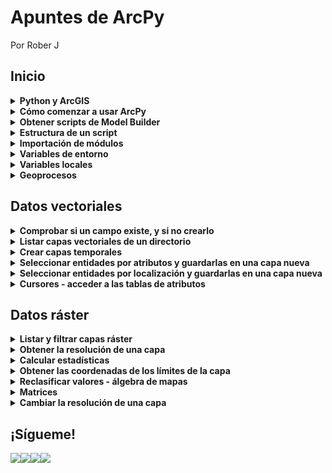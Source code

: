 # Apuntes de ArcPy 
<p>Por Rober J</p>


<h2><strong>Inicio</strong></h2>

<details>
  <summary><strong>Python y ArcGIS</strong></summary><br>

  Python es un lenguaje de programación que puede usarse junto a los Sistemas de Información Geográfica (SIG) para ampliar sus funcionalidades mediante la automatización de geoprocesos, gestión avanzada de los datos y creación de nuevas herramientas (entre otras cosas), convirtiéndose en uno de los lenguajes favoritos para hacer toda clase de virguerías con la información geoespacial y no por casualidad: su facilidad de uso (relativa) y flexibilidad lo hace muy atractivo para usarlo en múltiples plataformas por usuarios no muy familiarizados con la programación informática.

Cada SIG cuenta con su propia librería de Python que permite acceder a los geoprocesos de dicho SIG. En este caso, ArcPy es la librería que da acceso a las funciones de ArcGIS en un entorno Python, dándonos acceso a las cajas de herramientas de geoprocesamiento estándar y a la posibilidad de usar otros módulos (siempre que tengamos licencia para usarlos)

¿Qué es lo que cambia? Parece contraintuitivo sustituir un amigable cuadro de texto por un churro de texto, pero gracias a ello accedemos a una herramienta mucho más flexible, ya que dentro de un script (un pequeño código) podemos diseñar qué se ejecuta, cuándo se ejecuta y con qué parámetros, encadenando unos procesos con otros y obteniendo resultados a nuestra medida.
  
  
  ![arcpy_clip](https://user-images.githubusercontent.com/81579458/142191380-5a3f7ba3-8a54-49af-81f6-3be5ba406011.png)

  Por ejemplo, ese ‘output’ que hemos especificado en la función arcpy.Clip podemos meterlo a continuación en otra función distinta, o en varias, y esos resultados pasarlos por otro geoproceso y así sucesivamente.
  
</details> 

<details>
  <summary><strong>Cómo comenzar a usar ArcPy</strong></summary><br>

  <p>Puede hacerse de varias maneras, principalmente:</p>



<p>A través de la <strong>ventana de Python incorporada en ArcMap</strong>. Es una opción rápida para ejecutar pequeños scripts sin complicarnos demasiado, pero se queda corto puesto que su funcionalidad se reduce a la de escribir código o pegarlo desde otra fuente y ejecutarlo. </p>



<p>En este caso he ejecutado el Clip de la imagen anterior, recortando la red fluvial usando el polígono de un municipio cualquiera: </p>



<figure class="wp-block-image size-large"><img src="https://programapa.files.wordpress.com/2021/03/ventana_puthon_arcmap.png?w=1024" alt="" class="wp-image-5362" srcset="https://programapa.files.wordpress.com/2021/03/ventana_puthon_arcmap.png?w=1024 1024w, https://programapa.files.wordpress.com/2021/03/ventana_puthon_arcmap.png?w=150 150w, https://programapa.files.wordpress.com/2021/03/ventana_puthon_arcmap.png?w=300 300w, https://programapa.files.wordpress.com/2021/03/ventana_puthon_arcmap.png?w=768 768w, https://programapa.files.wordpress.com/2021/03/ventana_puthon_arcmap.png 1045w" sizes="(max-width: 1024px) 100vw, 1024px" /></figure>



<p>Haciendo uso de un <strong>entorno de desarrollo integrado (IDE)</strong>, es decir, un software diseñado para trabajar con código y que dispone de herramientas para hacernos la vida más fácil: predicción de texto, resalte de sintaxis, documentación instantánea, cambios múltiples&#8230;</p>



<p>Existen múltiples IDEs y es cosa de cada uno escoger el que le vaya bien. Personalmente he usado Microsoft Visual Studio Code y PyCharm, y me quedo con el segundo puesto que está diseñado específicamente para Python y me ha dado menos problemas a nivel general (todos tienen sus cosillas&#8230;)</p>



<figure class="wp-block-image size-large"><img src="https://programapa.files.wordpress.com/2021/03/image.png?w=1024" alt="" class="wp-image-5364" srcset="https://programapa.files.wordpress.com/2021/03/image.png?w=1024 1024w, https://programapa.files.wordpress.com/2021/03/image.png?w=150 150w, https://programapa.files.wordpress.com/2021/03/image.png?w=300 300w, https://programapa.files.wordpress.com/2021/03/image.png?w=768 768w, https://programapa.files.wordpress.com/2021/03/image.png 1366w" sizes="(max-width: 1024px) 100vw, 1024px" /><figcaption><em>Aspecto de PyCharm</em></figcaption></figure>



<p>En cualquier caso, deberás configurar el IDE para que tenga acceso a los módulos de ArcGIS <strong>vinculándolo con el intérprete que ArcGIS trae por defecto</strong>. <strong>El intérprete es el programa que traduce el código de Python para que el ordenador pueda ejecutarlo</strong>, y el módulo ArcPy solo funcionará si se utiliza el IDE junto a este intérprete.</p>



<p>Generalmente, ArcGIS instala Python en una carpeta llamada Python27 en la raíz del disco duro (generalmente suele ser C:\\ ) por lo que habrá que buscar en esa carpeta el archivo <strong>python.exe</strong> y seleccionarlo como intérprete.</p>


  
  
  
</details> 

<details>
  <summary><strong>Obtener scripts de Model Builder</strong></summary><br>

  <p>Una forma de comenzar montar un código de Python para ArcGIS es utilizar Model Builder para conceptualizar el trabajo que queremos hacer y extraer de él las funciones de geoproceso que necesitaremos. </p>



<p>En el artículo <em><a href="https://programapa.wordpress.com/2021/02/23/analisis-ubicacion-vertedero/">Análisis de ubicación de un vertedero con Model&nbsp;Builder</a> </em>comento brevemente las ventajas y limitaciones que presenta Model Builder y sus semejanzas con Python. Pues bien, podemos exportar los modelos a archivos Python (archivos con extensión .py) y abrirlos con una IDE para editarlos.</p>



<p>Siguiendo con el ejemplo del Clip, he construido el modelo en Model Builder y lo he exportado de la siguiente manera:</p>



<figure class="wp-block-image size-large"><img src="https://programapa.files.wordpress.com/2021/03/exportar_modelo.png?w=767" alt="" class="wp-image-5369" srcset="https://programapa.files.wordpress.com/2021/03/exportar_modelo.png 767w, https://programapa.files.wordpress.com/2021/03/exportar_modelo.png?w=150 150w, https://programapa.files.wordpress.com/2021/03/exportar_modelo.png?w=300 300w" sizes="(max-width: 767px) 100vw, 767px" /></figure>



<p>A continuación lo abro en un IDE y presenta el siguiente aspecto. Como comentaba, es muy interesante porque te da una <strong>estructura básica</strong> a partir de la cual continuar desarrollando el script, pero habrá que modificarlo para que funcione:</p>


<div class="wp-block-syntaxhighlighter-code "><pre class="brush: python; title: ; notranslate" title="">
# -*- coding: utf-8 -*-
# ---------------------------------------------------------------------------
# clip.py
# Created on: 2021-03-04 22:32:42.00000
#   (generated by ArcGIS/ModelBuilder)
# Description: 
# ---------------------------------------------------------------------------

# Import arcpy module
import arcpy


# Local variables:
Red_fluvial = "Red_fluvial"
seleccion = "seleccion"
output = "C:\\Users\\Roberto\\Documents\\ArcGIS\\Default.gdb\\output"

# Process: Clip
arcpy.Clip_analysis(Red_fluvial, seleccion, output, "")
</pre></div>


<div style="height:20px;" aria-hidden="true" class="wp-block-spacer"></div>


<p><a id="estructura"></a></p>
  
</details> 

<details>
  <summary><strong>Estructura de un script</strong></summary><br>

  <p>Del código anterior podemos diferenciar varias partes que funcionan a modo de esqueleto para un script:</p>



<ol><li>La <a rel="noreferrer noopener" href="https://programapa.wordpress.com/2021/01/23/fundamentos-de-python-1-variables-clases-funciones-y-metodos/#codificacion" target="_blank">codificación de caracteres</a> que va a usarse (utf-8)</li><li>Metadatos del archivo .py como su nombre o fecha de creación</li><li><strong>Importación del módulo arcpy</strong> (¡no olvidar!)</li><li><a rel="noreferrer noopener" href="https://programapa.wordpress.com/2021/01/23/fundamentos-de-python-1-variables-clases-funciones-y-metodos/#clases_y_variables" target="_blank">Variables</a> locales: conjunto de variables que definen los parámetros de los geoprocesos, como son las rutas de las capas de entrada (<em>Red_fluvial</em> y <em>seleccion</em>) y de salida (<em>output</em>) </li><li>Procesos: la parte del código que ejecutará las <a rel="noreferrer noopener" href="https://programapa.wordpress.com/2021/01/23/fundamentos-de-python-1-variables-clases-funciones-y-metodos/#metodos_y_funciones" target="_blank">funciones</a> de geoproceso haciendo uso de las variables que definimos en el punto anterior</li></ol>



<p>Sin embargo, esta estructura base <strong>no funcionará correctamente</strong> fuera del entorno de ArcMap porque no reconocerá las capas, por lo que tendremos que modificar las variables añadiendo una <a rel="noreferrer noopener" href="https://programapa.wordpress.com/2021/01/23/fundamentos-de-python-1-variables-clases-funciones-y-metodos/#rutas" target="_blank">ruta válida</a>. Además, aunque cambiemos la ruta, este script solo podrá ejecutarse 1 sola vez porque se generaría una capa con un nombre que ya existe, por lo que tendremos que asegurarnos de tener correctamente configurados algunos parámetros de <strong>variables de entorno</strong> como veremos a continuación.</p>



<div class="wp-block-image"><figure class="aligncenter size-large"><img src="https://programapa.files.wordpress.com/2021/03/estructura_arcpy.png?w=677" alt="" class="wp-image-5385" srcset="https://programapa.files.wordpress.com/2021/03/estructura_arcpy.png 677w, https://programapa.files.wordpress.com/2021/03/estructura_arcpy.png?w=150 150w, https://programapa.files.wordpress.com/2021/03/estructura_arcpy.png?w=300 300w" sizes="(max-width: 677px) 100vw, 677px" /></figure></div>


  
</details> 

  
<details>
  <summary><strong>Importación de módulos</strong></summary><br>
  
  <p>Antes de nada, tendremos que importar ArcPY junto al resto de módulos que vayamos a usar durante el script. Si, por ejemplo, vamos a querer que se cree automáticamente una nueva carpeta con el resultado, no se nos puede olvidar importar también el módulo os:</p>


<div class="wp-block-syntaxhighlighter-code "><pre class="brush: python; title: ; notranslate" title="">
import arcpy, os
</pre></div>


<p>Importar arcpy tal como mostramos arriba da acceso a las siguientes funcionalidades (<em>fuente: <a rel="noreferrer noopener" href="https://desktop.arcgis.com/es/arcmap/10.3/analyze/python/importing-arcpy.htm" target="_blank">Esri</a></em>):</p>



<ul><li><a href="https://desktop.arcgis.com/es/arcmap/10.3/tools/analysis-toolbox/an-overview-of-the-analysis-toolbox.htm">Caja de herramientas de Análisis</a> (Analysis Tools)</li><li><a href="https://desktop.arcgis.com/es/arcmap/10.3/tools/cartography-toolbox/an-overview-of-the-cartography-toolbox.htm">Caja de herramientas Cartografía</a> (Cartography tools)</li><li><a href="https://desktop.arcgis.com/es/arcmap/10.3/tools/conversion-toolbox/an-overview-of-the-conversion-toolbox.htm">Caja de herramientas Conversión</a> (Conversion tools)</li><li><a href="https://desktop.arcgis.com/es/arcmap/10.3/tools/data-management-toolbox/an-overview-of-the-data-management-toolbox.htm">Caja de herramientas Administración de datos</a> (Data Management Tools)</li><li><a href="https://desktop.arcgis.com/es/arcmap/10.3/tools/editing-toolbox/an-overview-of-the-editing-toolbox.htm">Caja de herramientas Edición</a> (Editing Tools)</li><li><a href="https://desktop.arcgis.com/es/arcmap/10.3/tools/geocoding-toolbox/an-overview-of-the-geocoding-toolbox.htm">Caja de herramientas Geocodificación</a> (Geocoding Tools)</li><li><a href="https://desktop.arcgis.com/es/arcmap/10.3/tools/linear-ref-toolbox/an-overview-of-the-linear-referencing-toolbox.htm">Caja de herramientas Referencia lineal</a> (Linear Referencing Tools)</li><li><a href="https://desktop.arcgis.com/es/arcmap/10.3/tools/multidimension-toolbox/an-overview-of-the-multidimension-toolbox.htm">Caja de herramientas de Multidimensión</a> (Multidimension Tools)</li><li><a href="https://desktop.arcgis.com/es/arcmap/10.3/tools/spatial-statistics-toolbox/an-overview-of-the-spatial-statistics-toolbox.htm">Caja de herramientas Estadística espacial</a> (Spatial Statistics Analyst)</li></ul>



<p>Sin embargo, existen <strong>otros módulos</strong> que deben importarse a parte para acceder a más funciones de ArcGIS:</p>



<ul><li><a rel="noreferrer noopener" href="https://desktop.arcgis.com/es/arcmap/10.3/analyze/arcpy-data-access/what-is-the-data-access-module-.htm" target="_blank">arcpy.da</a> &#8211; módulo de acceso de datos</li><li><a rel="noreferrer noopener" href="https://desktop.arcgis.com/es/arcmap/10.3/analyze/arcpy-mapping/introduction-to-arcpy-mapping.htm" target="_blank">arcpy.mapping</a> &#8211; módulo de representación cartográfica</li><li><a rel="noreferrer noopener" href="https://desktop.arcgis.com/es/arcmap/10.3/analyze/arcpy-spatial-analyst/what-is-the-spatial-analyst-module.htm" target="_blank">arcpy.sa</a> &#8211; módulo del Spatial Analyst</li><li><a rel="noreferrer noopener" href="https://desktop.arcgis.com/es/arcmap/10.3/analyze/arcpy-network-analyst/what-is-network-analyst-module.htm" target="_blank">arcpy.na</a> &#8211; módulo del Network Analyst </li><li><a rel="noreferrer noopener" href="https://desktop.arcgis.com/es/arcmap/latest/extensions/geostatistical-analyst/what-is-arcgis-geostatistical-analyst-.htm" target="_blank">arcpy.ga</a> &#8211; módulo del Geostatistical Analyst</li></ul>


<p>Para llevar a cabo las operaciones con geodatos vectoriales que presento a continuación se deben importar los siguientes módulos y definir las siguientes variables de entorno:</p>

<!-- /wp:paragraph -->

<!-- wp:syntaxhighlighter/code {"language":"python"} -->

<pre class="wp-block-syntaxhighlighter-code"># Modulos

import arcpy

from arcpy import env

# Entorno

ruta = 'C:\\...'

env.workspace = ruta

env.overwriteOutput = True</pre>

<p>Para llevar a cabo las operaciones con datos ráster que presento a continuación se deben importar los siguientes módulos y definir las siguientes variables de entorno:</p>

<!-- /wp:paragraph -->

<!-- wp:syntaxhighlighter/code {"language":"python"} -->

<pre class="wp-block-syntaxhighlighter-code"># Modulos

import arcpy

from arcpy import env

from arcpy.sa import *

# Entorno

ruta = 'C:\\...'

env.workspace = ruta

env.overwriteOutput = True

arcpy.CheckOutExtension("Spatial")</pre>
  
  
</details>

<details>
  <summary><strong>Variables de entorno</strong></summary><br>

  <p>Las variables de entorno o <em>environments</em> son unos parámetros o funciones que conviene definir al comienzo del script (justo tras la importación de módulos) para que los geoprocesos funcionen de una u otra manera. Son, por así decirlo, &#8216;las reglas&#8217; que regirán el script.</p>



<p>Estas variables se encuentran dentro de la clase <em>env</em> de ArcPy. Son bastante numerosas y <a rel="noreferrer noopener" href="https://desktop.arcgis.com/es/arcmap/10.3/analyze/arcpy-classes/env.htm" target="_blank">podéis encontrarlas todas aquí</a>, pero los más básicos serían:</p>



<ul><li><strong>Directorio de trabajo</strong> &#8211; la carpeta en la que se localizan los geodatos. Definirlo es útil porque nos permitirá ahorrarnos el tener que escribir rutas completas en el futuro, es decir, podremos llamar a las capas solo por su nombre y su extensión, ya sean inputs u outputs. </li><li><strong>Sobreescritura de archivos</strong> &#8211; al definirla como <em>True</em> se borrarán de forma automática las capas antiguas que tengan el mismo nombre que una capa nueva que se acabe de generar. En nuestro ejemplo del Clip, al tener este parámetro activado el segundo Clip borraría el primero ya que el output en este caso tiene siempre el mismo nombre.</li><li><strong>Sistema de proyección</strong> &#8211; establecer el SRC de nuestro marco de datos. Al igual que en ArcMap, se proyectarán las capas &#8216;al vuelo&#8217; usando el SRC de la primera capa leída por nuestro script.</li><li><strong>Activación de extensiones</strong> &#8211; muchos geoprocesos como los del módulo Spatial Analyst se encuentran bajo licencia, por lo que deben activarse del mismo modo que hacemos en ArcMap &#8211; Customize &#8211; Extensions&#8230;</li></ul>


<div class="wp-block-syntaxhighlighter-code "><pre class="brush: python; title: ; notranslate" title="">
# Definir el directorio de trabajo
arcpy.env.workspace = 'ruta'

# Activar la sobreescritura de archivos
arcpy.env.overwriteOutput = True

# Establecer el SRC al ETRS89 UTM Zona 30 Norte
arcpy.env.cartographicCoordinateSystem = "Coordinate Systems\Projected Coordinate Systems\UTM\Europe\ETRS 1989 UTM Zone 30N.prj"

# Activar la extensión Spatial Analyst
arcpy.CheckOutExtension('spatial') 

</pre></div>


<p>Entre otros entornos están el de establecer un SRC para las capas de salida, la resolución de las nuevas capas ráster, crear pirámides o el añadir las nuevas capas a la visualización.</p>


  
</details> 

<details>
  <summary><strong>Variables locales</strong></summary><br>

  <p>Como dijimos antes, son el conjunto de <a rel="noreferrer noopener" href="https://programapa.wordpress.com/2021/01/23/fundamentos-de-python-1-variables-clases-funciones-y-metodos/#clases_y_variables" target="_blank">variables</a> que usarán los geoprocesos para llevarse a cabo.  Suelen ser variables locales:</p>



<ul><li>Las rutas de las capas de entrada</li><li>Las rutas de las capas de salida</li><li>Filtros de archivos</li><li>Cálculos de valores </li><li>Expresiones <a href="https://programapa.wordpress.com/2021/02/01/fundamentos-de-sql-y-postgre/" target="_blank" rel="noreferrer noopener">SQL</a> para hacer selecciones</li><li>&#8230;</li></ul>



<p>Hay tantas variables variables locales como distintos geoprocesos que vayamos a utilizar y parámetros de éstos tengamos que introducir. Para la definición de estas variables, es habitual usar <a rel="noreferrer noopener" href="https://programapa.wordpress.com/2021/01/23/fundamentos-de-python-1-variables-clases-funciones-y-metodos/#inputs" target="_blank">inputs</a> para que sea el usuario el que las defina sobre la marcha. </p>


  
</details> 

<details>
  <summary><strong>Geoprocesos</strong></summary><br>

  <p>Es al final del script cuando deberíamos colocar los geoprocesos, puesto que éstos harán uso de las variables que hemos definido previamente.</p>



<p>La sintaxis de todos estos procesos se encuentran en la documentación oficial de Esri a la que podéis acceder a través de los enlaces del apartado Importación de módulos.</p>



<p>Algunas de las funciones de geoproceso más básicas de ArcPy son:</p>


<div class="wp-block-syntaxhighlighter-code "><pre class="brush: python; title: ; notranslate" title="">
## Crear una capa temporal a partir de una capa existente
arcpy.MakeFeatureLayer_management('capa_entrada', 'lyr')

## Seleccionar entidades según sus atributos
arcpy.SelectLayerByAttribute_management('lyr', 'TIPO_SELECCION', 'expresión SQL')

## Copiar entidades a una nueva capa
arcpy.CopyFeatures_management('lyr', 'nueva_capa')

## CLIP
arcpy.Clip_analysis('capa_entrada', 'capa_clip', 'capa_salida', ' ')

## BUFFER 
arcpy.Buffer_analysis('capa_entrada', 'capa_salida', 'distancia', 'FULL', 'ROUND', 'NONE', ' ', 'PLANAR')

## CALCULATE STATISTICS (raster)
arcpy.CalculateStatistics_management('capa_entrada')

## RESAMPLE (modificar resolución)
arcpy.Resample_management('capa_entrada', 'capa_salida', 'nueva_resolución', 'MÉTODO')


</pre></div>

  
</details> 


<h2><strong>Datos vectoriales</strong></h2>

<details>
  <summary><strong>Comprobar si un campo existe, y si no crearlo</strong></summary><br>
    
  <p>Para ello hay que usar la <strong>función<em> arcpy.ListFields()</em> para obtener una lista con objetos de tipo campo </strong>correspondientes a los campos de la tabla de atributos de una capa y comprobar su existencia. Si no existe, usar la función <em>arcpy.AddField_management()</em> para agregar el campo</p>

<!-- /wp:paragraph -->

<!-- wp:syntaxhighlighter/code {"language":"python"} -->

<pre class="wp-block-syntaxhighlighter-code">nuevo_campo = 'nombre_campo' 

capa = 'nombre_capa.shp'

listaCampos = arcpy.ListFields(capa)

existencia = 0

for campo in listaCampos:

    if campo.name == nuevo_campo:

        existencia = 1

if existencia == 1:

    print('El campo ' + nuevo_campo + ' ya existe')

else:

    arcpy.AddField_management(capa,nuevo_campo,tipo...)

    print('El campo ' + nuevo_campo + ' ha sido creado')   </pre>
    
</details>

<details>
  <summary><strong>Listar capas vectoriales de un directorio</strong></summary><br>
    

<p>La función ListFeatureClasses crea listas con los nombres de las capas junto a su extensión que se encuentran en el directorio de trabajo definido en las variables de entorno. Además, permite filtrarlas por nombre y tipo:</p>

<!-- /wp:paragraph -->

<!-- wp:syntaxhighlighter/code {"language":"python"} -->

<pre class="wp-block-syntaxhighlighter-code"># Listar todas las capas vectoriales

arcpy.ListFeatureClasses()

# Listar solo las capas de puntos

arcpy.ListFeatureClasses(,'Point')

# Listar solo las capas de líneas

arcpy.ListFeatureClasses(,'Line')

# Listar solo las capas de polígonos

arcpy.ListFeatureClasses(,'Polygon')

# Listar solo las capas cuyo nombre empiece por 'Col'

arcpy.ListFeatureClasses('Col*')

# Listar solo las capas cuyo nombre termine por por 'egios'

arcpy.ListFeatureClasses('*egios')

# Listar solo las capas cuyo nombre coincida con 'Colegios'

arcpy.ListFeatureClasses('Colegios')

# Listar solo las capas cuyo nombre coincida con 'Colegios' y sean de tipo poligonal

arcpy.ListFeatureClasses('Colegios', 'Polygon')</pre>

    
</details>

<details>
  <summary><strong>Crear capas temporales</strong></summary><br>
    
    
<p>Las capas temporales o capas layer que solo existen mientras se ejecuta el script y nos permiten hacer selecciones y otras operaciones sin modificar la capa original. El primer argumento es para la capa que vamos a 'duplicar' y el segundo para darle el nombre con el que se identificará durante el script:</p>


<pre class="wp-block-syntaxhighlighter-code">arcpy.MakeFeatureLayer_management("capa_entrada.shp", "capa_lyr") </pre>

<p>No es necesario indicar la extensión de la capa temporal. </p>

    
</details>

<details>
  <summary><strong>Seleccionar entidades por atributos y guardarlas en una capa nueva</strong></summary><br>
    
  <p>El siguiente código crea una nueva selección con los árboles que miden más de 15 metros y los guarda en un archivo nuevo.</p>

<!-- /wp:paragraph -->

<!-- wp:syntaxhighlighter/code {"language":"python"} -->

<pre class="wp-block-syntaxhighlighter-code">arcpy.MakeFeatureLayer_management("arboles.shp", "arboles_lyr") 

arcpy.SelectLayerByAttribute_management('arboles_lyr', "NEW_SELECTION", '"ALTURA" > 15')

arcpy.CopyFeatures_management('arboles_lyr', 'arboles_15m.shp'')</pre>

<!-- /wp:syntaxhighlighter/code -->

<!-- wp:paragraph -->

<p>En la documentación de Esri tenéis más detalles sobre la función <em><a rel="noreferrer noopener" href="https://pro.arcgis.com/es/pro-app/latest/tool-reference/data-management/select-layer-by-attribute.htm" target="_blank">SelectLayerByAttribute</a></em>  </p>

    
</details>

<details>
  <summary><strong>Seleccionar entidades por localización y guardarlas en una capa nueva</strong></summary><br>
    
  <p>También se pueden hacer selecciones espaciales basadas en las distintas <a href="https://programapa.wordpress.com/2020/11/13/relaciones-espaciales/">relaciones espaciales</a> entre entidades geográficas. En el siguiente ejemplo se seleccionan aquellos árboles que se encuentren <strong>dentro</strong> de una determinada parcela guardada como capa individual:</p>

<!-- /wp:paragraph -->

<!-- wp:syntaxhighlighter/code {"language":"python"} -->

<pre class="wp-block-syntaxhighlighter-code">arcpy.MakeFeatureLayer_management('arboles.shp', 'arboles_lyr') 

SelectLayerByLocation('arboles_lyr', 'WITHIN', 'parcela.shp', 'NEW_SELECTION')

arcpy.CopyFeatures_management('arboles_lyr', 'arboles_parcela.shp'')</pre>

<!-- /wp:syntaxhighlighter/code -->

<!-- wp:paragraph -->

<p> En la documentación de Esri tenéis más detalles sobre la función <em><a rel="noreferrer noopener" href="https://desktop.arcgis.com/es/arcmap/latest/tools/data-management-toolbox/select-layer-by-location.htm" target="_blank">SelectLayerByLocation</a></em> </p>
    
    
</details>

<details>
  <summary><strong>Cursores - acceder a las tablas de atributos</strong></summary><br>
    
  <p>Los cursores crean listas con objetos de tipo fila. Cada uno de estos objetos nos permite acceder a los valores de los distintos campos que contiene una fila.</p>

<!-- /wp:paragraph -->

<!-- wp:paragraph -->

<p>Son necesarios para acceder a los registros de las tablas de atributos de nuestras capas. Hay 3 tipos:</p>

<!-- /wp:paragraph -->

<!-- wp:list -->

<ul><li><em><strong>arcpy.SearchCursor()</strong></em> es el cursor de búsqueda, válido para hacer consultas sin modificar valores</li><li><em><strong>arcpy.UpdateCursor()</strong></em> es el cursor de actualización necesario para hacer cambios en los registros existentes</li><li><em><strong>arcpy.InsertCursor()</strong></em> es el cursor para insertar nuevos registros en una tabla de atributos</li></ul>

<!-- /wp:list -->

<!-- wp:paragraph -->

<p>A continuación tenéis ejemplos del uso de los cursores:</p>
 
<h4><strong>Imprimir todos los valores de un campo</strong></h4>

<!-- /wp:heading -->

<!-- wp:paragraph -->

<p>Para hacer esto hay que aplicar el <strong>cursor de búsqueda</strong> <em>arcpy.SearchCursor()</em> a la capa de la queramos leer la información y guardarlo como objeto. Después habrá que llamar a este objeto para que se imprima el campo indicado dentro de un bucle:</p>

<!-- /wp:paragraph -->

<!-- wp:syntaxhighlighter/code {"language":"python"} -->

<pre class="wp-block-syntaxhighlighter-code">cursor = arcpy.SearchCursor('nombre_capa.shp')

for fila in cursor:

    print(fila.nombre_campo)</pre>

<!-- /wp:syntaxhighlighter/code -->

<!-- wp:spacer {"height":20} -->

<div style="height:20px" aria-hidden="true" class="wp-block-spacer"></div>

<!-- /wp:spacer -->

<p><a id="modificar_valores"></a></p>

<!-- wp:heading {"level":4} -->

<h4 id="modificar-todos-los-valores-de-un-campo"><strong>Modificar todos los valores de un campo</strong></h4>

<!-- /wp:heading -->

<!-- wp:paragraph -->

<p>Para ello hay que guardar como objeto el <strong>cursor de actualización</strong> <em>arcpy.UpdateCursor()</em> aplicado a la capa que queremos modificar. Después deberemos pasarle a este objeto un bucle for o while.</p>

<!-- /wp:paragraph -->

<!-- wp:paragraph -->

<p>En este caso se usa un <strong>bucle <em>for</em></strong> para <strong>cambiar todos los valores</strong> de un campo por el número 3:</p>

<!-- /wp:paragraph -->

<!-- wp:syntaxhighlighter/code {"language":"python"} -->

<pre class="wp-block-syntaxhighlighter-code">cursor = arcpy.UpdateCursor('nombre_capa.shp')

for fila in cursor:

    fila.campo = 3

    cursor.updateRow(fila)</pre>

<!-- /wp:syntaxhighlighter/code -->

<!-- wp:paragraph -->

<p>También se podría usar en su lugar un <strong>bucle while</strong>. Para que este bucle itere sobre cada fila hay que indicarle que vaya moviéndose a la siguiente posición del cursor a cada paso que da con el <strong>método .next</strong>. Cuando llega al final no devuelve ningún valor y el bucle se cierra:</p>

<!-- /wp:paragraph -->

<!-- wp:syntaxhighlighter/code {"language":"python"} -->

<pre class="wp-block-syntaxhighlighter-code">cursor = arcpy.UpdateCursor('nombre_capa.shp')

fila = cursor.next()

while fila:

    fila.campo = 3

    cursor.updateRow(fila)

    fila = cursor.next()</pre>

<!-- /wp:syntaxhighlighter/code -->

<!-- wp:paragraph -->

<p>Al acabar de hacer cambios se deberían <strong>eliminar los objetos</strong> creados para <strong>evitar errores</strong> en el almacenamiento de los nuevos valores:</p>

<!-- /wp:paragraph -->

<!-- wp:syntaxhighlighter/code {"language":"python"} -->

<pre class="wp-block-syntaxhighlighter-code">del cursor

del fila</pre>

<p><a id="reclasificar_atributos"></a></p>

<!-- wp:heading {"level":4} -->

<h4><strong>Reclasificar atributos</strong></h4>

<!-- /wp:heading -->

<!-- wp:paragraph -->

<p>Se puede, por ejemplo, cambiar solo algunos valores, como por ejemplo los que sean mayores que 7 para que pasen a ser 0:</p>

<!-- /wp:paragraph -->

<!-- wp:syntaxhighlighter/code {"language":"python"} -->

<pre class="wp-block-syntaxhighlighter-code">cursor = arcpy.UpdateCursor('nombre_capa.shp')

for fila in cursor:

    if fila.prueba > 7:

        fila.prueba = 0

        cursor.updateRow(fila)

    else:

        continue

del cursor</pre>


<p>Además de modificar quirúrgicamente los valores que nos interesan de un campo concreto, podemos usar este procedimiento para <strong>reclasificar todos los valores</strong> de un campo, algo muy útil cuando queremos transformar variables continuas en discretas:</p>


<pre class="wp-block-syntaxhighlighter-code">cursor = arcpy.UpdateCursor('estaciones_meteo.shp')

for fila in cursor:

    if fila.temperatura &lt; 10:

        fila.descripcion = 'frío'

        cursor.updateRow(fila)

    elif fila.temperatura >= 10 AND fila.temperatura &lt; 25:

        fila.descripcion = 'templado'

        cursor.updateRow(fila)

    else: 

        fila.descripcion = 'cálido'

        cursor.updaterow(fila)

del cursor</pre>
    
</details>




<h2><strong>Datos ráster</strong></h2>

<details>
  <summary><strong>Listar y filtrar capas ráster</strong></summary><br>
    
  <p> La función ListRasters crea listas con los nombres de las capas junto a su extensión que se encuentran en el directorio de trabajo definido en las variables de entorno. Además, permite filtrarlas por nombre y tipo: </p>

<!-- /wp:paragraph -->

<!-- wp:syntaxhighlighter/code {"language":"python"} -->

<pre class="wp-block-syntaxhighlighter-code"># Listar todos los rasters

arcpy.ListRasters()

# Listar solo los rasters de tipo TIFF

arcpy.ListRasters(,'tif')

# Listar solo los rasters GRID

arcpy.ListRasters(,'grid')

# Listar solo los rasters IMG

arcpy.ListRasters(,'img')

# Listar solo los rasters cuyo nombre empiece por 'Temp'

arcpy.ListRasters('Temp*')

# Listar solo las capas cuyo nombre termine por por 'maximas'

arcpy.ListRasters('*maximas')

# Listar solo las capas cuyo nombre coincida con 'Temperaturas maximas'

arcpy.ListRasters('Temperaturas maximas')

# Listar solo las capas cuyo nombre empiece por 'Temp' y sean de tipo TIFF

arcpy.ListRasters('Temp*', 'TIFF')</pre>
    
</details>


<details>
  <summary><strong>Obtener la resolución de una capa</strong></summary><br>
    
<p>Las unidades del valor devuelto variarán en función de la proyección de la capa (grados, metros...)</p>

<!-- /wp:paragraph -->

<!-- wp:syntaxhighlighter/code {"language":"python"} -->

<pre class="wp-block-syntaxhighlighter-code">capa_raster = Raster('MDT.tif')

resolucion = capa_raster.meanCellWidth</pre>
    
    
</details>

<details>
  <summary><strong>Calcular estadísticas</strong></summary><br>
   
  <p>Este geoproceso habilita a las capas ráster para aplicar posteriormente algunas herramientas de ArcPy y evitar el error 001100: <em>Failed because no statistics is available</em> </p>

<pre class="wp-block-syntaxhighlighter-code">arcpy.CalculateStatistics_management(capa_raster)</pre>
    
    
</details>

<details>
  <summary><strong>Obtener las coordenadas de los límites de la capa</strong></summary><br>
   
  <p>Con la función <strong>Point</strong> se puede obtener un <a rel="noreferrer noopener" href="https://desktop.arcgis.com/es/arcmap/10.3/analyze/arcpy-classes/point.htm" target="_blank">objeto de tipo punto</a> con los valores devueltos por los <strong>métodos .extent</strong>:</p>


<pre class="wp-block-syntaxhighlighter-code">capa_raster = Raster('MDT.tif')

limites = 'XMIN = {0}, XMAX = {1}, YMIN = {2}, YMAX = {3}'.format(capa.extent.XMin,capa.extent.XMax,capa.extent.YMin,capa.extent.YMax)

print(limites)</pre>
  
<p>Este código devolverá algo así: </p>

<p class="has-text-align-center has-cyan-bluish-gray-background-color has-background has-small-font-size">XMIN = 569301.0, XMAX = 810701.0, YMIN = 4413136.0, YMAX = 4755136.0</p>
    
</details>


<details>
  <summary><strong>Reclasificar valores - álgebra de mapas</strong></summary><br>
    
  <p>Para <strong>realizar operaciones sobre los pixeles</strong> de un ráster se debe usar la <strong>función Raster()</strong> sobre la imagen que se quiere reclasificar y a continuación utilizar los<strong> operadores</strong> de Python para modificar los valores. </p>

<!-- /wp:paragraph -->

<!-- wp:paragraph -->

<p>Hay que recordar que las reclasificaciones <strong>se guardan</strong> como variables que deben ser almacenadas en archivos nuevos usando el <strong>método .save()</strong></p>

<!-- /wp:paragraph -->

<!-- wp:paragraph -->

<p>En el siguiente ejemplo se <strong>reclasifica</strong> un mapa de radiación solar generando una nueva imagen en la que los valores superiores a los 5 kWh/m2 pasen a tener valor 1 y el resto 0:</p>

<!-- /wp:paragraph -->

<!-- wp:syntaxhighlighter/code {"language":"python"} -->

<pre class="wp-block-syntaxhighlighter-code">reclasificacion = Raster('radiacion.tif') > 5

reclasificacion.save('radiacion_reclas.tif')</pre>

<!-- /wp:syntaxhighlighter/code -->

<!-- wp:paragraph -->

<p>También se pueden <strong>reconvertir las unidades</strong>, convirtiendo los kWh en megajulios multiplicando los valores por 3.6:</p>

<!-- /wp:paragraph -->

<!-- wp:syntaxhighlighter/code {"language":"python"} -->

<pre class="wp-block-syntaxhighlighter-code">conversion = Raster('radiacion.tif') * 3.6

conversion.save('radiacion_mjulios.tif')</pre>

<!-- /wp:syntaxhighlighter/code -->

<!-- wp:paragraph -->

<p>Además, se pueden <strong>usar varios operadores</strong> combinando consultas separadas por paréntesis. En el siguiente ejemplo se van a reclasificar los valores de un mapa de orientaciones para que los valores entre el noreste y el sureste (entre 45º y 135º) cambien a valor 1 y el resto sean 0:</p>

<!-- /wp:paragraph -->

<!-- wp:syntaxhighlighter/code {"language":"python"} -->

<pre class="wp-block-syntaxhighlighter-code">orientacion_este = (Raster('aspect.tif') > 45) &amp; (Raster('aspect.tif') &lt; 135)

orientacion_este.save('aspect_este.tif')</pre>

<!-- /wp:syntaxhighlighter/code -->

<!-- wp:paragraph -->

<p>Incluso se pueden <strong>combinar los datos de varias capas ráster</strong> para combinar variables distintas. Con este código pasarían a valer 1 los píxeles de un MDT que se encuentran entre los 300 y los 500 metros de altitud y que además se encuentren en una pendiente superior a los 5º tomada de otra capa ráster:</p>

<!-- /wp:paragraph -->

<!-- wp:syntaxhighlighter/code {"language":"python"} -->

<pre class="wp-block-syntaxhighlighter-code">altitud_pendientes = (Raster('MDT.tif') > 300) &amp; (Raster('MDT.tif') &lt; 500 &amp; (Raster('slope.tif') > 5)

altitud_pendientes.save('reclasificacion.tif')</pre>

<!-- /wp:syntaxhighlighter/code -->

<!-- wp:paragraph {"backgroundColor":"light-green-cyan"} -->

<p class="has-light-green-cyan-background-color has-background">🗺 Nota: si se usan capas distintas éstas deben encontrarse en el mismo SRC, o si no los píxeles no coincidirán</p>  
    
</details>


<details>
  <summary><strong>Matrices</strong></summary><br>
    
  <p>Operar con matrices reduce el tiempo de procesado de las operaciones sobre capas ráster. Consiste en convertir la información del ráster, que es en sí una matriz de valores, en una matriz o 'tabla' con la que poder operar usando el <a rel="noreferrer noopener" href="https://numpy.org/doc/stable/user/index.html" target="_blank">módulo <strong>NumPy</strong></a> de Python (activado por defecto).</p>

<!-- /wp:paragraph -->

<!-- wp:image {"align":"center","id":5498,"sizeSlug":"large","linkDestination":"none"} -->

<div class="wp-block-image"><figure class="aligncenter size-large"><img src="https://programapa.files.wordpress.com/2021/03/image-1.png?w=273" alt="" class="wp-image-5498"/><figcaption><em><a href="https://docs.qgis.org/2.14/es/docs/gentle_gis_introduction/raster_data.html" target="_blank" rel="noreferrer noopener"></a></em></figcaption></figure></div>

Fuente: docs.qgis

<p>Para convertir una capa ráster en una matriz de <strong>NumPy</strong>, ArcPy posee la función <em>arcpy.RasterToNumPyArray()</em>. En el siguiente ejemplo se lleva a cabo dicha conversión especificando que los valores nulos del ráster tengan valor 0:</p>

<!-- /wp:paragraph -->

<!-- wp:syntaxhighlighter/code {"language":"python"} -->

<pre class="wp-block-syntaxhighlighter-code">capa_raster = raster('MDT.tif')

raster_matriz = arcpy.RasterToNumPyArray(capa_raster,nodata_to_value=0)</pre>

<!-- /wp:syntaxhighlighter/code -->

<!-- wp:paragraph -->

<p>Una vez hecho esto, podremos usar el objeto o variable raster_matriz que hemos creado para <strong>aplicarle los métodos</strong> propios del módulo <strong>NumPy</strong>. Tenéis a continuación ejemplos de operaciones usando algunos de estos métodos:</p>

<!-- /wp:paragraph -->

<!-- wp:syntaxhighlighter/code {"language":"python"} -->

<pre class="wp-block-syntaxhighlighter-code"># Sumar todos los valores de lo píxeles

raster_matriz.sum()

# Extraer el valor mínimo

raster_matriz.min()

# Extraer el valor máximo

raster_matriz.max()</pre>
    
</details>

<details>
  <summary><strong>Cambiar la resolución de una capa</strong></summary><br>
    
  <p>El siguiente código comprueba si el tamaño del píxel de una capa ráster supera un umbral que hayamos establecido. En tal caso, se creará una nueva imagen con la resolución establecida en dicho umbral:</p>

<!-- /wp:paragraph -->

<!-- wp:syntaxhighlighter/code {"language":"python"} -->

<pre class="wp-block-syntaxhighlighter-code">capa_raster = Raster('nombre_archivo.extensión')

umbral = X

resolucion = capa_raster.meanCellWidth

print('La resolución del ráster es ' + str(resolucion))

if resolucion > umbral:

      print('La resolución es demasiado baja. Aumentando la resolución a' + str(umbral) + ' metros' )

      arcpy.Resample_management(capa_raster,  'nombre_salida_' + str(umbral) + '.extensión', umbral, 'NEAREST')

      nuevo_raster = Raster('nombre_salida_' + str(umbral) + '.extensión')

else:

      print('Resolución óptima')</pre>

<!-- /wp:syntaxhighlighter/code -->

<!-- wp:paragraph -->

<p>En la documentación de Esri tenéis más detalles sobre la función <em><a href="https://pro.arcgis.com/es/pro-app/latest/tool-reference/data-management/resample.htm" target="_blank" rel="noreferrer noopener">Resample_management</a></em></p>

<!-- /wp:paragraph -->

    
</details>


## ¡Sígueme!
[![](https://img.shields.io/badge/@progra_mapa-white?style=for-the-badge&labelColor=blue&logo=Twitter&logoColor=white)](https://twitter.com/progra_mapa)[![](https://img.shields.io/badge/PrograMapa-grey?style=for-the-badge&logo=wordpress)](https://programapa.wordpress.com)[![](https://img.shields.io/badge/Roberto-blue?style=for-the-badge&logo=linkedin)](https://linkedin.com/in/robertojl)[![](https://img.shields.io/badge/@progra_mapa-white?style=for-the-badge&logo=instagram)](https://instagram.com/progra_mapa)
